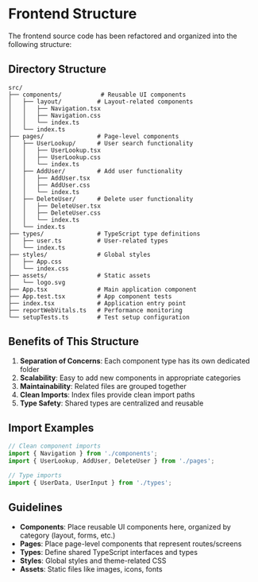# Frontend Structure

The frontend source code has been refactored and organized into the following structure:

## Directory Structure

```
src/
├── components/           # Reusable UI components
│   ├── layout/          # Layout-related components
│   │   ├── Navigation.tsx
│   │   ├── Navigation.css
│   │   └── index.ts
│   └── index.ts
├── pages/               # Page-level components
│   ├── UserLookup/      # User search functionality
│   │   ├── UserLookup.tsx
│   │   ├── UserLookup.css
│   │   └── index.ts
│   ├── AddUser/         # Add user functionality
│   │   ├── AddUser.tsx
│   │   ├── AddUser.css
│   │   └── index.ts
│   ├── DeleteUser/      # Delete user functionality
│   │   ├── DeleteUser.tsx
│   │   ├── DeleteUser.css
│   │   └── index.ts
│   └── index.ts
├── types/               # TypeScript type definitions
│   ├── user.ts          # User-related types
│   └── index.ts
├── styles/              # Global styles
│   ├── App.css
│   └── index.css
├── assets/              # Static assets
│   └── logo.svg
├── App.tsx              # Main application component
├── App.test.tsx         # App component tests
├── index.tsx            # Application entry point
├── reportWebVitals.ts   # Performance monitoring
└── setupTests.ts        # Test setup configuration
```

## Benefits of This Structure

1. **Separation of Concerns**: Each component type has its own dedicated folder
2. **Scalability**: Easy to add new components in appropriate categories
3. **Maintainability**: Related files are grouped together
4. **Clean Imports**: Index files provide clean import paths
5. **Type Safety**: Shared types are centralized and reusable

## Import Examples

```typescript
// Clean component imports
import { Navigation } from './components';
import { UserLookup, AddUser, DeleteUser } from './pages';

// Type imports
import { UserData, UserInput } from './types';
```

## Guidelines

- **Components**: Place reusable UI components here, organized by category (layout, forms, etc.)
- **Pages**: Place page-level components that represent routes/screens
- **Types**: Define shared TypeScript interfaces and types
- **Styles**: Global styles and theme-related CSS
- **Assets**: Static files like images, icons, fonts
